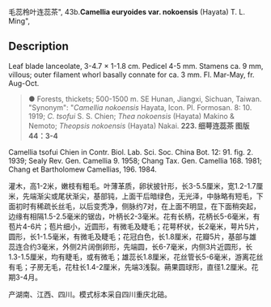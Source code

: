 毛蕊柃叶连蕊茶",
43b.**Camellia euryoides var. nokoensis** (Hayata) T. L. Ming",

## Description
Leaf blade lanceolate, 3-4.7 × 1-1.8 cm. Pedicel 4-5 mm. Stamens ca. 9 mm, villous; outer filament whorl basally connate for ca. 3 mm. Fl. Mar-May, fr. Aug-Oct.

> ●  Forests, thickets; 500-1500 m. SE Hunan, Jiangxi, Sichuan, Taiwan.
  "Synonym": "*Camellia nokoensis* Hayata, Icon. Pl. Formosan. 8: 10. 1919; *C. tsofui* S. S. Chien; *Thea nokoensis* (Hayata) Makino &amp; Nemoto; *Theopsis nokoensis* (Hayata) Nakai.
**223. 细萼连蕊茶 图版44：3-4**

Camellia tsofui Chien in Contr. Biol. Lab. Sci. Soc. China Bot. 12: 91. fig. 2. 1939; Sealy Rev. Gen. Camellia 9. 1958; Chang Tax. Gen. Camellia 168. 1981; Chang et Bartholomew Camellias, 196. 1984.

灌木，高1-2米，嫩枝有粗毛。叶薄革质，卵状披针形，长3-5.5厘米，宽1.2-1.7厘米，先端渐尖或尾状渐尖，基部钝，上面干后暗绿色，无光泽，中脉略有短毛，下面初时有稀疏长丝毛，以后变秃净，侧脉约7对，在上面不明显，在下面稍突起，边缘有相隔1.5-2.5毫米的锯齿，叶柄长2-3毫米。花有长柄，花柄长5-6毫米，有苞片4-6片；苞片细小，近圆形，有微毛及睫毛；花萼杯状，长2毫米，萼片5片，圆形，长1-1.5毫米，有微毛及睫毛；花冠白色，长1.8厘米，花瓣5片，基部与雄蕊连合约3毫米，外侧2片阔倒卵形，先端圆，长6-7毫米，内侧3片近圆形，长1.3-1.5厘米，均有睫毛，或有微毛；雄蕊长1.8厘米，花丝管长5-6毫米，游离花丝有毛；子房无毛，花柱长1.4-2厘米，先端3浅裂。蒴果圆球形，直径1.2厘米。花期3-4月。

产湖南、江西、四川。模式标本采自四川重庆北碚。

